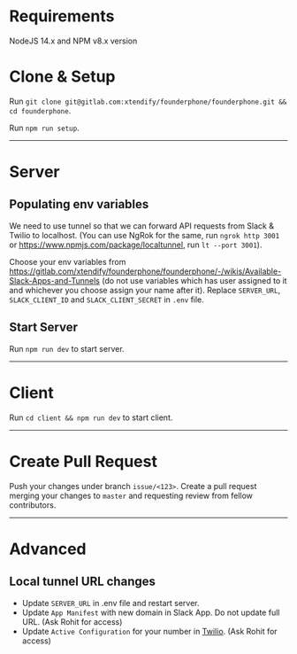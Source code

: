 # Requirements

NodeJS 14.x and NPM v8.x version

# Clone & Setup

Run `git clone git@gitlab.com:xtendify/founderphone/founderphone.git && cd founderphone`.

Run `npm run setup`.

---

# Server

## Populating env variables

We need to use tunnel so that we can forward API requests from Slack & Twilio to localhost. (You can use NgRok for the same, run `ngrok http 3001` or https://www.npmjs.com/package/localtunnel, run `lt --port 3001`).

Choose your env variables from https://gitlab.com/xtendify/founderphone/founderphone/-/wikis/Available-Slack-Apps-and-Tunnels (do not use variables which has user assigned to it and whichever you choose assign your name after it). Replace `SERVER_URL`, `SLACK_CLIENT_ID` and `SLACK_CLIENT_SECRET` in `.env` file.

## Start Server

Run `npm run dev` to start server.

---

# Client

Run `cd client && npm run dev` to start client.

---

# Create Pull Request
Push your changes under branch `issue/<123>`. Create a pull request merging your changes to `master` and requesting review from fellow contributors.

---

# Advanced

## Local tunnel URL changes
- Update `SERVER_URL` in .env file and restart server.
- Update `App Manifest` with new domain in Slack App. Do not update full URL. (Ask Rohit for access)
- Update `Active Configuration` for your number in [Twilio](https://console.twilio.com/us1/develop/phone-numbers/manage/active). (Ask Rohit for access)
